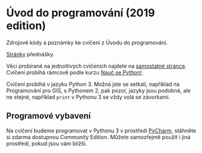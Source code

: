 # Úvod do programování (2019 edition)
Zdrojové kódy a poznámky ke cvičení z Úvodu do programování.

[Stránky](http://web.natur.cuni.cz/~bayertom/index.php/9-teaching/10-uvod-do-programovani) přednášky.

Věci probírané na jednotlivých cvičeních najdete na [samostatné stránce](prubeh.md).
Cvičení probíhá rámcově podle kurzu [Nauč se Python!](https://naucse.python.cz/course/pyladies/).

Cvičení probíhá v jazyku Python 3. Možná jste se setkali, například na Programování pro GIS, s Pythonem 2, pak pozor, jazyky jsou podobné, ale ne stejné, například `print` v Pythonu 3 se vždy volá se závorkami.

## Programové vybavení
Na cvičení budeme programovat v Pythonu 3 v prostředí [PyCharm](https://www.jetbrains.com/pycharm/), stáhněte si zdarma dostupnou Community Edition. Můžete samozřejmě použít i jiná prostředí, pokud jsou vám bližší.

